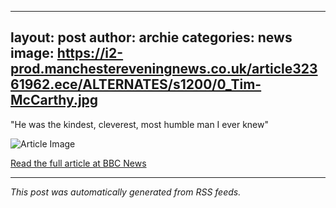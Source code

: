 
  ---
  layout: post
  author: archie
  categories: news
  image: https://i2-prod.manchestereveningnews.co.uk/article32361962.ece/ALTERNATES/s1200/0_Tim-McCarthy.jpg
  ---
  "He was the kindest, cleverest, most humble man I ever knew"

  ![Article Image](https://i2-prod.manchestereveningnews.co.uk/article32361962.ece/ALTERNATES/s1200/0_Tim-McCarthy.jpg)

  [Read the full article at BBC News](https://www.manchestereveningnews.co.uk/news/greater-manchester-news/pub-host-special-viewing-chase-32361798)

  ---
  *This post was automatically generated from RSS feeds.*
  